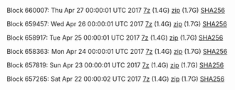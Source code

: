 Block 660007: Thu Apr 27 00:00:01 UTC 2017 [7z](https://transfer.sh/rwbMn/bootstrap.dat.20170427.7z) (1.4G) [zip](https://transfer.sh/s4hci/bootstrap.dat.20170427.zip) (1.7G) [SHA256](https://transfer.sh/77LLv/sha256.txt)

Block 659457: Wed Apr 26 00:00:01 UTC 2017 [7z](https://transfer.sh/GBFSu/bootstrap.dat.20170426.7z) (1.4G) [zip](https://transfer.sh/C39HM/bootstrap.dat.20170426.zip) (1.7G) [SHA256](https://transfer.sh/1qp5o/sha256.txt)

Block 658917: Tue Apr 25 00:00:01 UTC 2017 [7z](https://transfer.sh/XWpCA/bootstrap.dat.20170425.7z) (1.4G) [zip](https://transfer.sh/yAAqg/bootstrap.dat.20170425.zip) (1.7G) [SHA256](https://transfer.sh/apPrd/sha256.txt)

Block 658363: Mon Apr 24 00:00:01 UTC 2017 [7z](https://transfer.sh/QGicn/bootstrap.dat.20170424.7z) (1.4G) [zip](https://transfer.sh/4C5TA/bootstrap.dat.20170424.zip) (1.7G) [SHA256](https://transfer.sh/HYweb/sha256.txt)

Block 657819: Sun Apr 23 00:00:01 UTC 2017 [7z](https://transfer.sh/if9lE/bootstrap.dat.20170423.7z) (1.4G) [zip](https://transfer.sh/JvJQn/bootstrap.dat.20170423.zip) (1.7G) [SHA256](https://transfer.sh/Nxc8d/sha256.txt)

Block 657265: Sat Apr 22 00:00:02 UTC 2017 [7z](https://transfer.sh/10e4vm/bootstrap.dat.20170422.7z) (1.4G) [zip](https://transfer.sh/10PRY9/bootstrap.dat.20170422.zip) (1.7G) [SHA256](https://transfer.sh/gUf1r/sha256.txt)
